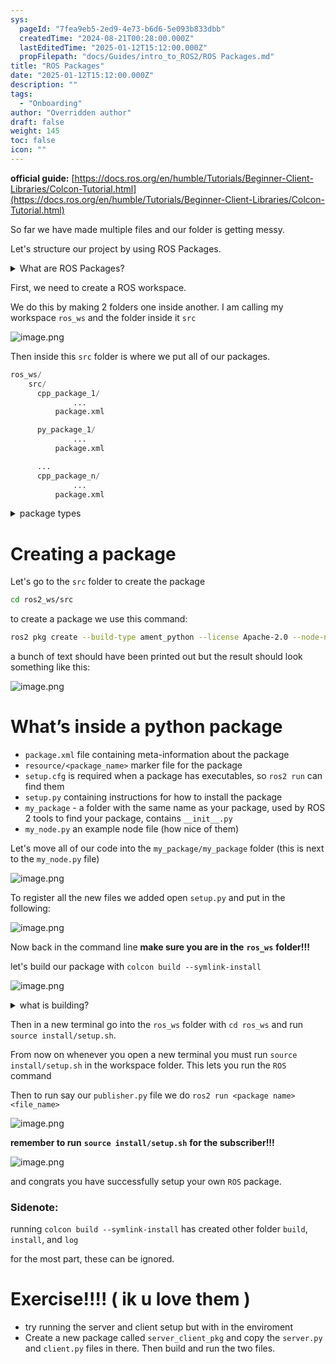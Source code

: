```yaml
---
sys:
  pageId: "7fea9eb5-2ed9-4e73-b6d6-5e093b833dbb"
  createdTime: "2024-08-21T00:28:00.000Z"
  lastEditedTime: "2025-01-12T15:12:00.000Z"
  propFilepath: "docs/Guides/intro_to_ROS2/ROS Packages.md"
title: "ROS Packages"
date: "2025-01-12T15:12:00.000Z"
description: ""
tags:
  - "Onboarding"
author: "Overridden author"
draft: false
weight: 145
toc: false
icon: ""
---
```


**official guide:** [https://docs.ros.org/en/humble/Tutorials/Beginner-Client-Libraries/Colcon-Tutorial.html](https://docs.ros.org/en/humble/Tutorials/Beginner-Client-Libraries/Colcon-Tutorial.html)

So far we have made multiple files and our folder is getting messy.

Let's structure our project by using ROS Packages.

<details>

<summary>What are ROS Packages?</summary>

ROS Packages are, as the name implies, packages of code that are highly sharable between ROS developers.

They consist of a folder, `package.xml` file, and source code

```python
      cpp_package_1/
		      ... imagine much code files here ..
          package.xml
```

</details>

First, we need to create a ROS workspace.

We do this by making 2 folders one inside another. I am calling my workspace `ros_ws` and the folder inside it `src`

![image.png](https://prod-files-secure.s3.us-west-2.amazonaws.com/d518164a-d88e-44d1-a4ee-3adb3bd8bce0/70706947-fd18-4537-a67b-e12946812d31/image.png?X-Amz-Algorithm=AWS4-HMAC-SHA256&X-Amz-Content-Sha256=UNSIGNED-PAYLOAD&X-Amz-Credential=ASIAZI2LB466U7HIX4LC%2F20250305%2Fus-west-2%2Fs3%2Faws4_request&X-Amz-Date=20250305T121430Z&X-Amz-Expires=3600&X-Amz-Security-Token=IQoJb3JpZ2luX2VjEMz%2F%2F%2F%2F%2F%2F%2F%2F%2F%2FwEaCXVzLXdlc3QtMiJHMEUCIQD9TcOJOo1pTRw%2FqNsMSQDhE5epV8UKIcxE7HrXQlOaqAIgJZgDUEB7HNcesyst%2BTAPBh%2BXtHbSbUHm014sGUfuQUIq%2FwMIFRAAGgw2Mzc0MjMxODM4MDUiDOSvjOOZmWnASfmR5CrcA5zC6Gve%2BGKr4nM3IbIk3yAdDCsNfXavF9Op17JcNezukVym2dUy6LeODtfar682lJOYcJnCBJ1atmQzByi1BHDfR9K30Hdv7oHzSzTgKSDg%2BZP%2B78R8yOefp4A40sEpt21YOV7I15OXb8CK4qSuETnR4d4Yc84Gg%2BoZavKoDHhg%2B5l7ZI52F0ZrwqeVOXdrEliNk%2BroYJLDgJp7JUdlMbIm%2BF7jM0JWoOLtsQQ3ZBtNehQ7rS3lYwMdi4iV5B%2Bg3R49dnJAsA4tklc19gAKufEYwLJrySlcEMDu5xFyiFb%2BmGg6mmrXSKtS5MrbRiuTfpJKnou2dQrQabq%2FHBWqigq%2B4u0yAkyyYBw3w7LizWXP%2B%2F1LkPgXXMmW8UCRsEyuVsMHw%2Bg7WTXe2JUz6icRD62T74615pAbKqKQIAEyq%2Bwp5JvzsEghWUKGb%2F%2Bkwvgjv37X5aGNgIgnos81XIdpYu53kOh7dqSv2f9A%2FVFY%2FGikiFG7347CqkO7O3nWZo4yO1S2gz5K1pHgIzGBdC08Z10tId76AICX4Oy9V6sRDWpQLW%2BLElNS%2BpfeqZ8aSGtnMiGfkXdIg3YmfACvemQ964HvwS4ZotoqSInqvGqiNpZwZbkrN6y3zqu6i%2BW%2FMPD0oL4GOqUByXbqzTwmXMYvGZpOkrTgCqpLN7Y2TfeFd2URyanSEqnCfIYLQ4oRIcqio9YX8Lq5eLc135f%2BDbSf0mq6dMcnCtbFru8iiqTG%2FVEsdpbLLusndMlSe1C6WOxl%2F4%2FtBH%2Fe9z2WHCdjAYA2EYAJ2W0QQKnbXND19UiVmjlVNixNBMthYKvxP4o4TElGKGsYUgFYI5Fk%2BMCHQV%2FHBwtqJ4q4KDG0SEey&X-Amz-Signature=6dd193fac2ed6acc1ba2209833c9aebfd1d7924ac1c3ccaf8982d51c28f1941c&X-Amz-SignedHeaders=host&x-id=GetObject)

Then inside this `src` folder is where we put all of our packages.

```python
ros_ws/
    src/
      cpp_package_1/
		      ...
          package.xml

      py_package_1/
		      ...
          package.xml

      ...
      cpp_package_n/
		      ...
          package.xml

```

<details>

<summary>package types</summary>

packages can be either `C++` or python.

the intern file structure is different for each but for this guide we will stick to creating python packages

</details>

# Creating a package

Let's go to the `src` folder to create the package

```bash
cd ros2_ws/src
```

to create a package we use this command:

```bash
ros2 pkg create --build-type ament_python --license Apache-2.0 --node-name my_node my_package
```

a bunch of text should have been printed out but the result should look something like this:

![image.png](https://prod-files-secure.s3.us-west-2.amazonaws.com/d518164a-d88e-44d1-a4ee-3adb3bd8bce0/e6cf1e3f-8512-4a3e-b131-079f800bf3e8/image.png?X-Amz-Algorithm=AWS4-HMAC-SHA256&X-Amz-Content-Sha256=UNSIGNED-PAYLOAD&X-Amz-Credential=ASIAZI2LB466U7HIX4LC%2F20250305%2Fus-west-2%2Fs3%2Faws4_request&X-Amz-Date=20250305T121430Z&X-Amz-Expires=3600&X-Amz-Security-Token=IQoJb3JpZ2luX2VjEMz%2F%2F%2F%2F%2F%2F%2F%2F%2F%2FwEaCXVzLXdlc3QtMiJHMEUCIQD9TcOJOo1pTRw%2FqNsMSQDhE5epV8UKIcxE7HrXQlOaqAIgJZgDUEB7HNcesyst%2BTAPBh%2BXtHbSbUHm014sGUfuQUIq%2FwMIFRAAGgw2Mzc0MjMxODM4MDUiDOSvjOOZmWnASfmR5CrcA5zC6Gve%2BGKr4nM3IbIk3yAdDCsNfXavF9Op17JcNezukVym2dUy6LeODtfar682lJOYcJnCBJ1atmQzByi1BHDfR9K30Hdv7oHzSzTgKSDg%2BZP%2B78R8yOefp4A40sEpt21YOV7I15OXb8CK4qSuETnR4d4Yc84Gg%2BoZavKoDHhg%2B5l7ZI52F0ZrwqeVOXdrEliNk%2BroYJLDgJp7JUdlMbIm%2BF7jM0JWoOLtsQQ3ZBtNehQ7rS3lYwMdi4iV5B%2Bg3R49dnJAsA4tklc19gAKufEYwLJrySlcEMDu5xFyiFb%2BmGg6mmrXSKtS5MrbRiuTfpJKnou2dQrQabq%2FHBWqigq%2B4u0yAkyyYBw3w7LizWXP%2B%2F1LkPgXXMmW8UCRsEyuVsMHw%2Bg7WTXe2JUz6icRD62T74615pAbKqKQIAEyq%2Bwp5JvzsEghWUKGb%2F%2Bkwvgjv37X5aGNgIgnos81XIdpYu53kOh7dqSv2f9A%2FVFY%2FGikiFG7347CqkO7O3nWZo4yO1S2gz5K1pHgIzGBdC08Z10tId76AICX4Oy9V6sRDWpQLW%2BLElNS%2BpfeqZ8aSGtnMiGfkXdIg3YmfACvemQ964HvwS4ZotoqSInqvGqiNpZwZbkrN6y3zqu6i%2BW%2FMPD0oL4GOqUByXbqzTwmXMYvGZpOkrTgCqpLN7Y2TfeFd2URyanSEqnCfIYLQ4oRIcqio9YX8Lq5eLc135f%2BDbSf0mq6dMcnCtbFru8iiqTG%2FVEsdpbLLusndMlSe1C6WOxl%2F4%2FtBH%2Fe9z2WHCdjAYA2EYAJ2W0QQKnbXND19UiVmjlVNixNBMthYKvxP4o4TElGKGsYUgFYI5Fk%2BMCHQV%2FHBwtqJ4q4KDG0SEey&X-Amz-Signature=3507da0efff5cf2ab341e6fce1d008167f1e24f9bddd295dcb5b172127b0965a&X-Amz-SignedHeaders=host&x-id=GetObject)

# What’s inside a python package

- `package.xml` file containing meta-information about the package
- `resource/<package_name>` marker file for the package
- `setup.cfg` is required when a package has executables, so `ros2 run` can find them
- `setup.py` containing instructions for how to install the package
- `my_package` - a folder with the same name as your package, used by ROS 2 tools to find your package, contains `__init__.py`
- `my_node.py` an example node file (how nice of them)

Let's move all of our code into the `my_package/my_package` folder (this is next to the `my_node.py` file)

![image.png](https://prod-files-secure.s3.us-west-2.amazonaws.com/d518164a-d88e-44d1-a4ee-3adb3bd8bce0/9ce58f11-0da9-4d3e-b86d-506a9685d378/image.png?X-Amz-Algorithm=AWS4-HMAC-SHA256&X-Amz-Content-Sha256=UNSIGNED-PAYLOAD&X-Amz-Credential=ASIAZI2LB466U7HIX4LC%2F20250305%2Fus-west-2%2Fs3%2Faws4_request&X-Amz-Date=20250305T121430Z&X-Amz-Expires=3600&X-Amz-Security-Token=IQoJb3JpZ2luX2VjEMz%2F%2F%2F%2F%2F%2F%2F%2F%2F%2FwEaCXVzLXdlc3QtMiJHMEUCIQD9TcOJOo1pTRw%2FqNsMSQDhE5epV8UKIcxE7HrXQlOaqAIgJZgDUEB7HNcesyst%2BTAPBh%2BXtHbSbUHm014sGUfuQUIq%2FwMIFRAAGgw2Mzc0MjMxODM4MDUiDOSvjOOZmWnASfmR5CrcA5zC6Gve%2BGKr4nM3IbIk3yAdDCsNfXavF9Op17JcNezukVym2dUy6LeODtfar682lJOYcJnCBJ1atmQzByi1BHDfR9K30Hdv7oHzSzTgKSDg%2BZP%2B78R8yOefp4A40sEpt21YOV7I15OXb8CK4qSuETnR4d4Yc84Gg%2BoZavKoDHhg%2B5l7ZI52F0ZrwqeVOXdrEliNk%2BroYJLDgJp7JUdlMbIm%2BF7jM0JWoOLtsQQ3ZBtNehQ7rS3lYwMdi4iV5B%2Bg3R49dnJAsA4tklc19gAKufEYwLJrySlcEMDu5xFyiFb%2BmGg6mmrXSKtS5MrbRiuTfpJKnou2dQrQabq%2FHBWqigq%2B4u0yAkyyYBw3w7LizWXP%2B%2F1LkPgXXMmW8UCRsEyuVsMHw%2Bg7WTXe2JUz6icRD62T74615pAbKqKQIAEyq%2Bwp5JvzsEghWUKGb%2F%2Bkwvgjv37X5aGNgIgnos81XIdpYu53kOh7dqSv2f9A%2FVFY%2FGikiFG7347CqkO7O3nWZo4yO1S2gz5K1pHgIzGBdC08Z10tId76AICX4Oy9V6sRDWpQLW%2BLElNS%2BpfeqZ8aSGtnMiGfkXdIg3YmfACvemQ964HvwS4ZotoqSInqvGqiNpZwZbkrN6y3zqu6i%2BW%2FMPD0oL4GOqUByXbqzTwmXMYvGZpOkrTgCqpLN7Y2TfeFd2URyanSEqnCfIYLQ4oRIcqio9YX8Lq5eLc135f%2BDbSf0mq6dMcnCtbFru8iiqTG%2FVEsdpbLLusndMlSe1C6WOxl%2F4%2FtBH%2Fe9z2WHCdjAYA2EYAJ2W0QQKnbXND19UiVmjlVNixNBMthYKvxP4o4TElGKGsYUgFYI5Fk%2BMCHQV%2FHBwtqJ4q4KDG0SEey&X-Amz-Signature=d5f50586b3e841c2268dd5d953c68d1ff48f428ae66658dd89c87eabc69b9be5&X-Amz-SignedHeaders=host&x-id=GetObject)

To register all the new files we added open `setup.py` and put in the following:

![image.png](https://prod-files-secure.s3.us-west-2.amazonaws.com/d518164a-d88e-44d1-a4ee-3adb3bd8bce0/1cd7c262-4cae-4496-9d75-c178537d24a2/image.png?X-Amz-Algorithm=AWS4-HMAC-SHA256&X-Amz-Content-Sha256=UNSIGNED-PAYLOAD&X-Amz-Credential=ASIAZI2LB466U7HIX4LC%2F20250305%2Fus-west-2%2Fs3%2Faws4_request&X-Amz-Date=20250305T121430Z&X-Amz-Expires=3600&X-Amz-Security-Token=IQoJb3JpZ2luX2VjEMz%2F%2F%2F%2F%2F%2F%2F%2F%2F%2FwEaCXVzLXdlc3QtMiJHMEUCIQD9TcOJOo1pTRw%2FqNsMSQDhE5epV8UKIcxE7HrXQlOaqAIgJZgDUEB7HNcesyst%2BTAPBh%2BXtHbSbUHm014sGUfuQUIq%2FwMIFRAAGgw2Mzc0MjMxODM4MDUiDOSvjOOZmWnASfmR5CrcA5zC6Gve%2BGKr4nM3IbIk3yAdDCsNfXavF9Op17JcNezukVym2dUy6LeODtfar682lJOYcJnCBJ1atmQzByi1BHDfR9K30Hdv7oHzSzTgKSDg%2BZP%2B78R8yOefp4A40sEpt21YOV7I15OXb8CK4qSuETnR4d4Yc84Gg%2BoZavKoDHhg%2B5l7ZI52F0ZrwqeVOXdrEliNk%2BroYJLDgJp7JUdlMbIm%2BF7jM0JWoOLtsQQ3ZBtNehQ7rS3lYwMdi4iV5B%2Bg3R49dnJAsA4tklc19gAKufEYwLJrySlcEMDu5xFyiFb%2BmGg6mmrXSKtS5MrbRiuTfpJKnou2dQrQabq%2FHBWqigq%2B4u0yAkyyYBw3w7LizWXP%2B%2F1LkPgXXMmW8UCRsEyuVsMHw%2Bg7WTXe2JUz6icRD62T74615pAbKqKQIAEyq%2Bwp5JvzsEghWUKGb%2F%2Bkwvgjv37X5aGNgIgnos81XIdpYu53kOh7dqSv2f9A%2FVFY%2FGikiFG7347CqkO7O3nWZo4yO1S2gz5K1pHgIzGBdC08Z10tId76AICX4Oy9V6sRDWpQLW%2BLElNS%2BpfeqZ8aSGtnMiGfkXdIg3YmfACvemQ964HvwS4ZotoqSInqvGqiNpZwZbkrN6y3zqu6i%2BW%2FMPD0oL4GOqUByXbqzTwmXMYvGZpOkrTgCqpLN7Y2TfeFd2URyanSEqnCfIYLQ4oRIcqio9YX8Lq5eLc135f%2BDbSf0mq6dMcnCtbFru8iiqTG%2FVEsdpbLLusndMlSe1C6WOxl%2F4%2FtBH%2Fe9z2WHCdjAYA2EYAJ2W0QQKnbXND19UiVmjlVNixNBMthYKvxP4o4TElGKGsYUgFYI5Fk%2BMCHQV%2FHBwtqJ4q4KDG0SEey&X-Amz-Signature=4b3876be50ed275617a66f76f1866554fbcd8439023182bc4aa84e8aae17778b&X-Amz-SignedHeaders=host&x-id=GetObject)

Now back in the command line **make sure you are in the** **`ros_ws`** **folder!!!**

let's build our package with `colcon build --symlink-install`

![image.png](https://prod-files-secure.s3.us-west-2.amazonaws.com/d518164a-d88e-44d1-a4ee-3adb3bd8bce0/2f2a0d27-b173-48fd-b189-5f5c0ce65619/image.png?X-Amz-Algorithm=AWS4-HMAC-SHA256&X-Amz-Content-Sha256=UNSIGNED-PAYLOAD&X-Amz-Credential=ASIAZI2LB466U7HIX4LC%2F20250305%2Fus-west-2%2Fs3%2Faws4_request&X-Amz-Date=20250305T121430Z&X-Amz-Expires=3600&X-Amz-Security-Token=IQoJb3JpZ2luX2VjEMz%2F%2F%2F%2F%2F%2F%2F%2F%2F%2FwEaCXVzLXdlc3QtMiJHMEUCIQD9TcOJOo1pTRw%2FqNsMSQDhE5epV8UKIcxE7HrXQlOaqAIgJZgDUEB7HNcesyst%2BTAPBh%2BXtHbSbUHm014sGUfuQUIq%2FwMIFRAAGgw2Mzc0MjMxODM4MDUiDOSvjOOZmWnASfmR5CrcA5zC6Gve%2BGKr4nM3IbIk3yAdDCsNfXavF9Op17JcNezukVym2dUy6LeODtfar682lJOYcJnCBJ1atmQzByi1BHDfR9K30Hdv7oHzSzTgKSDg%2BZP%2B78R8yOefp4A40sEpt21YOV7I15OXb8CK4qSuETnR4d4Yc84Gg%2BoZavKoDHhg%2B5l7ZI52F0ZrwqeVOXdrEliNk%2BroYJLDgJp7JUdlMbIm%2BF7jM0JWoOLtsQQ3ZBtNehQ7rS3lYwMdi4iV5B%2Bg3R49dnJAsA4tklc19gAKufEYwLJrySlcEMDu5xFyiFb%2BmGg6mmrXSKtS5MrbRiuTfpJKnou2dQrQabq%2FHBWqigq%2B4u0yAkyyYBw3w7LizWXP%2B%2F1LkPgXXMmW8UCRsEyuVsMHw%2Bg7WTXe2JUz6icRD62T74615pAbKqKQIAEyq%2Bwp5JvzsEghWUKGb%2F%2Bkwvgjv37X5aGNgIgnos81XIdpYu53kOh7dqSv2f9A%2FVFY%2FGikiFG7347CqkO7O3nWZo4yO1S2gz5K1pHgIzGBdC08Z10tId76AICX4Oy9V6sRDWpQLW%2BLElNS%2BpfeqZ8aSGtnMiGfkXdIg3YmfACvemQ964HvwS4ZotoqSInqvGqiNpZwZbkrN6y3zqu6i%2BW%2FMPD0oL4GOqUByXbqzTwmXMYvGZpOkrTgCqpLN7Y2TfeFd2URyanSEqnCfIYLQ4oRIcqio9YX8Lq5eLc135f%2BDbSf0mq6dMcnCtbFru8iiqTG%2FVEsdpbLLusndMlSe1C6WOxl%2F4%2FtBH%2Fe9z2WHCdjAYA2EYAJ2W0QQKnbXND19UiVmjlVNixNBMthYKvxP4o4TElGKGsYUgFYI5Fk%2BMCHQV%2FHBwtqJ4q4KDG0SEey&X-Amz-Signature=ff0c6816b69e5f7395a42889c91d0836ade373e020719f2a26d08bc47b56123f&X-Amz-SignedHeaders=host&x-id=GetObject)

<details>

<summary>what is building?</summary>

if you are a CS major at Rose-Hulman you will learn the answer to this in CSSE132

but TLDR; is it combines all the code files into one program that can be run easily 

</details>

Then in a new terminal go into the `ros_ws` folder with `cd ros_ws` and run `source install/setup.sh`. 

From now on whenever you open a new terminal you must run `source install/setup.sh` in the workspace folder. This lets you run the `ROS` command

Then to run say our `publisher.py` file we do `ros2 run <package name> <file_name>`

![image.png](https://prod-files-secure.s3.us-west-2.amazonaws.com/d518164a-d88e-44d1-a4ee-3adb3bd8bce0/4f4b1219-3a44-4632-aa0a-ce3471699f59/image.png?X-Amz-Algorithm=AWS4-HMAC-SHA256&X-Amz-Content-Sha256=UNSIGNED-PAYLOAD&X-Amz-Credential=ASIAZI2LB466U7HIX4LC%2F20250305%2Fus-west-2%2Fs3%2Faws4_request&X-Amz-Date=20250305T121430Z&X-Amz-Expires=3600&X-Amz-Security-Token=IQoJb3JpZ2luX2VjEMz%2F%2F%2F%2F%2F%2F%2F%2F%2F%2FwEaCXVzLXdlc3QtMiJHMEUCIQD9TcOJOo1pTRw%2FqNsMSQDhE5epV8UKIcxE7HrXQlOaqAIgJZgDUEB7HNcesyst%2BTAPBh%2BXtHbSbUHm014sGUfuQUIq%2FwMIFRAAGgw2Mzc0MjMxODM4MDUiDOSvjOOZmWnASfmR5CrcA5zC6Gve%2BGKr4nM3IbIk3yAdDCsNfXavF9Op17JcNezukVym2dUy6LeODtfar682lJOYcJnCBJ1atmQzByi1BHDfR9K30Hdv7oHzSzTgKSDg%2BZP%2B78R8yOefp4A40sEpt21YOV7I15OXb8CK4qSuETnR4d4Yc84Gg%2BoZavKoDHhg%2B5l7ZI52F0ZrwqeVOXdrEliNk%2BroYJLDgJp7JUdlMbIm%2BF7jM0JWoOLtsQQ3ZBtNehQ7rS3lYwMdi4iV5B%2Bg3R49dnJAsA4tklc19gAKufEYwLJrySlcEMDu5xFyiFb%2BmGg6mmrXSKtS5MrbRiuTfpJKnou2dQrQabq%2FHBWqigq%2B4u0yAkyyYBw3w7LizWXP%2B%2F1LkPgXXMmW8UCRsEyuVsMHw%2Bg7WTXe2JUz6icRD62T74615pAbKqKQIAEyq%2Bwp5JvzsEghWUKGb%2F%2Bkwvgjv37X5aGNgIgnos81XIdpYu53kOh7dqSv2f9A%2FVFY%2FGikiFG7347CqkO7O3nWZo4yO1S2gz5K1pHgIzGBdC08Z10tId76AICX4Oy9V6sRDWpQLW%2BLElNS%2BpfeqZ8aSGtnMiGfkXdIg3YmfACvemQ964HvwS4ZotoqSInqvGqiNpZwZbkrN6y3zqu6i%2BW%2FMPD0oL4GOqUByXbqzTwmXMYvGZpOkrTgCqpLN7Y2TfeFd2URyanSEqnCfIYLQ4oRIcqio9YX8Lq5eLc135f%2BDbSf0mq6dMcnCtbFru8iiqTG%2FVEsdpbLLusndMlSe1C6WOxl%2F4%2FtBH%2Fe9z2WHCdjAYA2EYAJ2W0QQKnbXND19UiVmjlVNixNBMthYKvxP4o4TElGKGsYUgFYI5Fk%2BMCHQV%2FHBwtqJ4q4KDG0SEey&X-Amz-Signature=666c4c05fd6ecabe668eb58d919a0d7fb718e0653d4f80a1e739221567619439&X-Amz-SignedHeaders=host&x-id=GetObject)

**remember to run** **`source install/setup.sh`** **for the subscriber!!!**

![image.png](https://prod-files-secure.s3.us-west-2.amazonaws.com/d518164a-d88e-44d1-a4ee-3adb3bd8bce0/02121119-dad4-49ec-8356-c956108b4243/image.png?X-Amz-Algorithm=AWS4-HMAC-SHA256&X-Amz-Content-Sha256=UNSIGNED-PAYLOAD&X-Amz-Credential=ASIAZI2LB466U7HIX4LC%2F20250305%2Fus-west-2%2Fs3%2Faws4_request&X-Amz-Date=20250305T121430Z&X-Amz-Expires=3600&X-Amz-Security-Token=IQoJb3JpZ2luX2VjEMz%2F%2F%2F%2F%2F%2F%2F%2F%2F%2FwEaCXVzLXdlc3QtMiJHMEUCIQD9TcOJOo1pTRw%2FqNsMSQDhE5epV8UKIcxE7HrXQlOaqAIgJZgDUEB7HNcesyst%2BTAPBh%2BXtHbSbUHm014sGUfuQUIq%2FwMIFRAAGgw2Mzc0MjMxODM4MDUiDOSvjOOZmWnASfmR5CrcA5zC6Gve%2BGKr4nM3IbIk3yAdDCsNfXavF9Op17JcNezukVym2dUy6LeODtfar682lJOYcJnCBJ1atmQzByi1BHDfR9K30Hdv7oHzSzTgKSDg%2BZP%2B78R8yOefp4A40sEpt21YOV7I15OXb8CK4qSuETnR4d4Yc84Gg%2BoZavKoDHhg%2B5l7ZI52F0ZrwqeVOXdrEliNk%2BroYJLDgJp7JUdlMbIm%2BF7jM0JWoOLtsQQ3ZBtNehQ7rS3lYwMdi4iV5B%2Bg3R49dnJAsA4tklc19gAKufEYwLJrySlcEMDu5xFyiFb%2BmGg6mmrXSKtS5MrbRiuTfpJKnou2dQrQabq%2FHBWqigq%2B4u0yAkyyYBw3w7LizWXP%2B%2F1LkPgXXMmW8UCRsEyuVsMHw%2Bg7WTXe2JUz6icRD62T74615pAbKqKQIAEyq%2Bwp5JvzsEghWUKGb%2F%2Bkwvgjv37X5aGNgIgnos81XIdpYu53kOh7dqSv2f9A%2FVFY%2FGikiFG7347CqkO7O3nWZo4yO1S2gz5K1pHgIzGBdC08Z10tId76AICX4Oy9V6sRDWpQLW%2BLElNS%2BpfeqZ8aSGtnMiGfkXdIg3YmfACvemQ964HvwS4ZotoqSInqvGqiNpZwZbkrN6y3zqu6i%2BW%2FMPD0oL4GOqUByXbqzTwmXMYvGZpOkrTgCqpLN7Y2TfeFd2URyanSEqnCfIYLQ4oRIcqio9YX8Lq5eLc135f%2BDbSf0mq6dMcnCtbFru8iiqTG%2FVEsdpbLLusndMlSe1C6WOxl%2F4%2FtBH%2Fe9z2WHCdjAYA2EYAJ2W0QQKnbXND19UiVmjlVNixNBMthYKvxP4o4TElGKGsYUgFYI5Fk%2BMCHQV%2FHBwtqJ4q4KDG0SEey&X-Amz-Signature=50c92374cf2cc213ca752859c29b3b1ed15e02423ec1036a21b9e4da99310911&X-Amz-SignedHeaders=host&x-id=GetObject)

and congrats you have successfully setup your own `ROS` package.

### Sidenote:

running `colcon build --symlink-install` has created other folder `build`, `install`, and `log`

for the most part, these can be ignored.

# Exercise!!!! ( ik u love them )

- try running the server and client setup but with in the enviroment
- Create a new package called `server_client_pkg` and copy the `server.py` and `client.py` files in there. Then build and run the two files.
